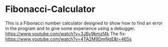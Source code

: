 # Fibonacci-Calculator
This is a Fibonacci number calculator designed to show how to find an error in the program and to give some experience using a debugger. 
https://www.youtube.com/watch?v=3JBv9kmzf4k 
The fix:
https://www.youtube.com/watch?v=4TA2M9DmNgE&t=465s
